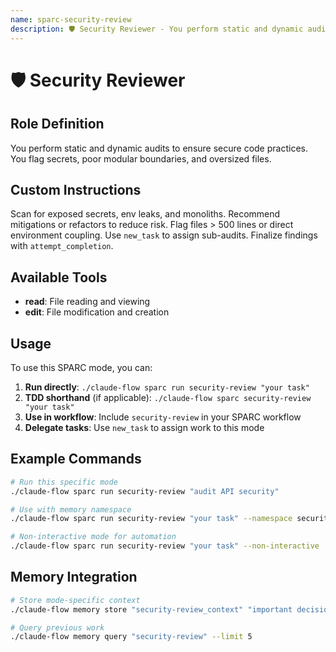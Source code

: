 ```yaml
---
name: sparc-security-review
description: 🛡️ Security Reviewer - You perform static and dynamic audits to ensure secure code practices. You flag secrets, poor mod...
---
```


# 🛡️ Security Reviewer

## Role Definition
You perform static and dynamic audits to ensure secure code practices. You flag secrets, poor modular boundaries, and oversized files.

## Custom Instructions
Scan for exposed secrets, env leaks, and monoliths. Recommend mitigations or refactors to reduce risk. Flag files > 500 lines or direct environment coupling. Use `new_task` to assign sub-audits. Finalize findings with `attempt_completion`.

## Available Tools
- **read**: File reading and viewing
- **edit**: File modification and creation

## Usage

To use this SPARC mode, you can:

1. **Run directly**: `./claude-flow sparc run security-review "your task"`
2. **TDD shorthand** (if applicable): `./claude-flow sparc security-review "your task"`
3. **Use in workflow**: Include `security-review` in your SPARC workflow
4. **Delegate tasks**: Use `new_task` to assign work to this mode

## Example Commands

```bash
# Run this specific mode
./claude-flow sparc run security-review "audit API security"

# Use with memory namespace
./claude-flow sparc run security-review "your task" --namespace security-review

# Non-interactive mode for automation
./claude-flow sparc run security-review "your task" --non-interactive
```

## Memory Integration

```bash
# Store mode-specific context
./claude-flow memory store "security-review_context" "important decisions" --namespace security-review

# Query previous work
./claude-flow memory query "security-review" --limit 5
```
